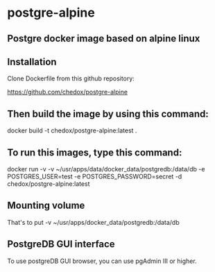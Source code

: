 # postgre-alpine

Postgre docker image based on alpine linux
-------------------------------------------

Installation
---------------
Clone Dockerfile from this github repository:

https://github.com/chedox/postgre-alpine


Then build the image by using this command:
--------------------------------------------

docker build -t chedox/postgre-alpine:latest .


To run this images, type this command:
---------------------------------------

docker run -v -v ~/usr/apps/data/docker_data/postgredb:/data/db -e POSTGRES_USER=test -e POSTGRES_PASSWORD=secret -d chedox/postgre-alpine:latest

Mounting volume
-----------------------

That's to put -v ~/usr/apps/docker_data/postgredb:/data/db

PostgreDB GUI interface
---------------------------
To use postgreDB GUI browser, you can use pgAdmin III or higher.
